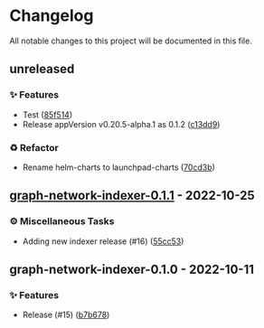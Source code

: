 # Changelog

All notable changes to this project will be documented in this file.

## unreleased

### <!-- 0 -->✨ Features

- Test ([85f514](https://github.com/graphops/launchpad-charts/commit/85f51450a13ec1f0604cac5727f1ae9cc1e76f72))
- Release appVersion v0.20.5-alpha.1 as 0.1.2 ([c13dd9](https://github.com/graphops/launchpad-charts/commit/c13dd916664851af46c6947f47e627cd8c992b34))

### <!-- 2 -->♻️ Refactor

- Rename helm-charts to launchpad-charts ([70cd3b](https://github.com/graphops/launchpad-charts/commit/70cd3b7aed214e314ec0534bf845d687efab41d8))

## [graph-network-indexer-0.1.1](https://github.com/graphops/launchpad-charts/compare/graph-network-indexer-0.1.0...graph-network-indexer-0.1.1) - 2022-10-25

### <!-- 7 -->⚙️ Miscellaneous Tasks

- Adding new indexer release (#16) ([55cc53](https://github.com/graphops/launchpad-charts/commit/55cc53f7185e48e43a13b75490cf5fc87ec9b836))

## graph-network-indexer-0.1.0 - 2022-10-11

### <!-- 0 -->✨ Features

- Release (#15) ([b7b678](https://github.com/graphops/launchpad-charts/commit/b7b6789d18da58fad17f9415c56f6ffb6a8fdbc3))

